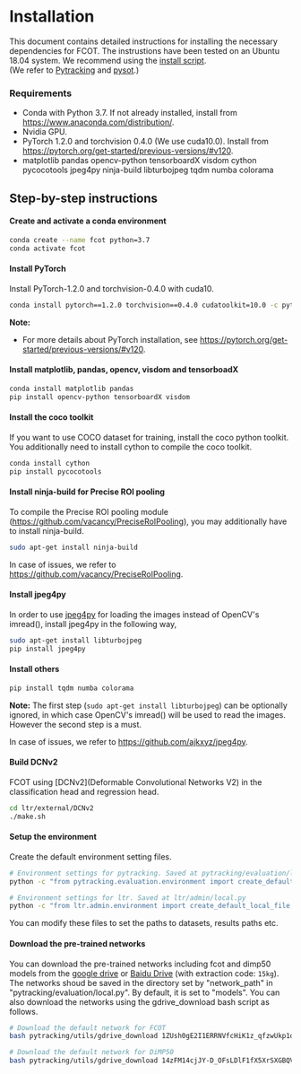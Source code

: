 # Installation

This document contains detailed instructions for installing the necessary dependencies for FCOT. The instrustions have been tested on an Ubuntu 18.04 system. We recommend using the [install script](install.sh).  
(We refer to [Pytracking](https://github.com/visionml/pytracking/blob/master/INSTALL.md) and 
[pysot](https://github.com/STVIR/pysot/blob/master/INSTALL.md).)

### Requirements  
* Conda with Python 3.7. If not already installed, install from https://www.anaconda.com/distribution/.
* Nvidia GPU.
* PyTorch 1.2.0 and torchvision 0.4.0 (We use cuda10.0). Install from https://pytorch.org/get-started/previous-versions/#v120.
* matplotlib pandas opencv-python tensorboardX visdom cython pycocotools jpeg4py ninja-build libturbojpeg tqdm numba colorama

## Step-by-step instructions  
#### Create and activate a conda environment
```bash
conda create --name fcot python=3.7
conda activate fcot
```

#### Install PyTorch  
Install PyTorch-1.2.0 and torchvision-0.4.0 with cuda10.  
```bash
conda install pytorch==1.2.0 torchvision==0.4.0 cudatoolkit=10.0 -c pytorch
```

**Note:**    
- For more details about PyTorch installation, see https://pytorch.org/get-started/previous-versions/#v120.  

#### Install matplotlib, pandas, opencv, visdom and tensorboadX  
```bash
conda install matplotlib pandas
pip install opencv-python tensorboardX visdom
```


#### Install the coco toolkit  
If you want to use COCO dataset for training, install the coco python toolkit. You additionally need to install cython to compile the coco toolkit.
```bash
conda install cython
pip install pycocotools
```


#### Install ninja-build for Precise ROI pooling  
To compile the Precise ROI pooling module (https://github.com/vacancy/PreciseRoIPooling), you may additionally have to install ninja-build.
```bash
sudo apt-get install ninja-build
```
In case of issues, we refer to https://github.com/vacancy/PreciseRoIPooling.  


#### Install jpeg4py  
In order to use [jpeg4py](https://github.com/ajkxyz/jpeg4py) for loading the images instead of OpenCV's imread(), install jpeg4py in the following way,  
```bash
sudo apt-get install libturbojpeg
pip install jpeg4py 
```

#### Install others
```bash
pip install tqdm numba colorama
```

**Note:** The first step (```sudo apt-get install libturbojpeg```) can be optionally ignored, in which case OpenCV's imread() will be used to read the images. However the second step is a must.  

In case of issues, we refer to https://github.com/ajkxyz/jpeg4py. 

#### Build DCNv2
FCOT using [DCNv2](Deformable Convolutional Networks V2) in the classification head and regression head.
```bash
cd ltr/external/DCNv2
./make.sh
```


#### Setup the environment  
Create the default environment setting files. 
```bash
# Environment settings for pytracking. Saved at pytracking/evaluation/local.py
python -c "from pytracking.evaluation.environment import create_default_local_file; create_default_local_file()"

# Environment settings for ltr. Saved at ltr/admin/local.py
python -c "from ltr.admin.environment import create_default_local_file; create_default_local_file()"
```

You can modify these files to set the paths to datasets, results paths etc.  


#### Download the pre-trained networks  
You can download the pre-trained networks including fcot and dimp50 models from the [google drive](https://drive.google.com/drive/folders/1-TKOF4sKzUUb6C6XfM-rDjrBoEFhovEf?usp=sharing)
or [Baidu Drive](https://pan.baidu.com/s/1jABLxW2RaNr_p-tnT-aHuA) (with extraction code: `15kg`). The networks shoud be saved in the directory set by "network_path" in "pytracking/evaluation/local.py". By default, it is set to 
"models".
You can also download the networks using the gdrive_download bash script as follows.

```bash
# Download the default network for FCOT
bash pytracking/utils/gdrive_download 1ZUsh0gE2I1ERRNVfcHiK1z_qfzwUkp1o models/fcot.pth

# Download the default network for DiMP50
bash pytracking/utils/gdrive_download 14zFM14cjJY-D_OFsLDlF1fX5XrSXGBQV models/dimp50.pth
```
